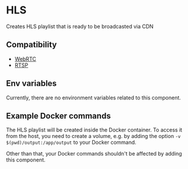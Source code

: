 # HLS

Creates HLS playlist that is ready to be broadcasted via CDN

## Compatibility

* [WebRTC](../peers/webrtc.md)
* [RTSP](../components/rtsp.md)

## Env variables

Currently, there are no environment variables related to this component.

## Example Docker commands

The HLS playlist will be created inside the Docker container. To access it from the host,
you need to create a volume, e.g. by adding the option `-v $(pwd)/output:/app/output`
to your Docker command.

Other than that, your Docker commands shouldn't be affected by adding this component.
